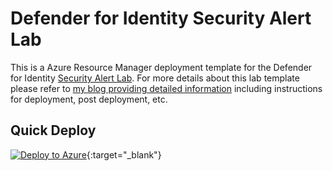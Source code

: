 # Defender for Identity Security Alert Lab

This is a Azure Resource Manager deployment template for the Defender for Identity [Security Alert Lab](https://docs.microsoft.com/en-us/defender-for-identity/playbook-lab-overview). For more details about this lab template please refer to [my blog providing detailed information](https://davidmcwee.com/labs/mdi/) including instructions for deployment, post deployment, etc.

## Quick Deploy

[![Deploy to Azure](https://aka.ms/deploytoazurebutton)](https://portal.azure.com/#create/Microsoft.Template/uri/https%3A%2F%2Fraw.githubusercontent.com%2Fdmcwee%2Flabs%2Fmaster%2FMDILab%2Fazuredeploy.json){:target="_blank"}